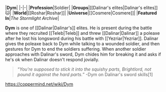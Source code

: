 |**Dym**|
|-|-|
|**Profession**|Soldier|
|**Groups**|[[Dalinar's elites\|Dalinar's elites]]🐱︎|
|**World**|[[Roshar\|Roshar]]|
|**Universe**|[[Cosmere\|Cosmere]]|
|**Featured In**|*The Stormlight Archive*|

**Dym** is one of [[Dalinar\|Dalinar's]] elites.
He is present during the battle where they recruited [[Teleb\|Teleb]] and threw [[Dalinar\|Dalinar]] a poleaxe after he lost his longsword during his battle with [[Yezriar\|Yezriar]]. Dalinar gives the poleaxe back to Dym while talking to a wounded soldier, and then gestures for Dym to end the soldiers suffering. When another soldier approaches with Dalinar's sword, Dym chides him for breaking it and asks if he's ok when Dalinar doesn't respond jovially.

>“*You're supposed to stick it into the squishy parts, Brightlord, not pound it against the hard parts.*”
\-Dym on Dalinar's sword skills[1]




https://coppermind.net/wiki/Dym